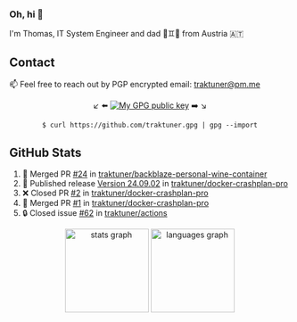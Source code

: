 ### Oh, hi 👋

I'm Thomas, IT System Engineer and dad 👶♊️👶 from Austria 🇦🇹

<!--
**traktuner/traktuner** is a ✨ _special_ ✨ repository because its `README.md` (this file) appears on your GitHub profile.

Here are some ideas to get you started:

- 🔭 I’m currently working on ...
- 🌱 I’m currently learning ...
- 👯 I’m looking to collaborate on ...
- 🤔 I’m looking for help with ...
- 💬 Ask me about ...
- 📫 How to reach me: ...
- 😄 Pronouns: ...
- ⚡ Fun fact: ...
-->

## Contact
📫 Feel free to reach out by PGP encrypted email:
traktuner@pm.me

<div align="center" markdown="1">

↙️ ⬅️ [![My GPG public key](https://img.shields.io/badge/PGP%20public%20key-6D4AFF?style=for-the-badge)](https://github.com/traktuner.gpg) ➡️ ↘️

```shell
$ curl https://github.com/traktuner.gpg | gpg --import
```

</div>

## GitHub Stats
<!--START_SECTION:activity-->
1. 🎉 Merged PR [#24](https://github.com/traktuner/backblaze-personal-wine-container/pull/24) in [traktuner/backblaze-personal-wine-container](https://github.com/traktuner/backblaze-personal-wine-container)
2. 🚀 Published release [Version 24.09.02](https://github.com/traktuner/docker-crashplan-pro/releases/tag/v24.09.2) in [traktuner/docker-crashplan-pro](https://github.com/traktuner/docker-crashplan-pro)
3. ❌ Closed PR [#2](https://github.com/traktuner/docker-crashplan-pro/pull/2) in [traktuner/docker-crashplan-pro](https://github.com/traktuner/docker-crashplan-pro)
4. 🎉 Merged PR [#1](https://github.com/traktuner/docker-crashplan-pro/pull/1) in [traktuner/docker-crashplan-pro](https://github.com/traktuner/docker-crashplan-pro)
5. 🔒 Closed issue [#62](https://github.com/traktuner/actions/issues/62) in [traktuner/actions](https://github.com/traktuner/actions)
<!--END_SECTION:activity-->

<div align="center">
  <img src="https://github-readme-stats.vercel.app/api?username=traktuner&hide_title=false&hide_rank=false&show_icons=true&include_all_commits=true&count_private=true&disable_animations=false&theme=dracula&locale=en&hide_border=false&order=1" height="150" alt="stats graph"  />
  <img src="https://github-readme-stats.vercel.app/api/top-langs?username=traktuner&locale=en&hide_title=false&layout=compact&card_width=320&langs_count=5&theme=dracula&hide_border=false&order=2" height="150" alt="languages graph"  />
</div>
